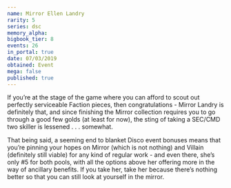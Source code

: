 ```yaml
---
name: Mirror Ellen Landry
rarity: 5
series: dsc
memory_alpha:
bigbook_tier: 8
events: 26
in_portal: true
date: 07/03/2019
obtained: Event
mega: false
published: true
---
```


If you’re at the stage of the game where you can afford to scout out perfectly serviceable Faction pieces, then congratulations - Mirror Landry is definitely that, and since finishing the Mirror collection requires you to go through a good few golds (at least for now), the sting of taking a SEC/CMD two skiller is lessened . . . somewhat.

That being said, a seeming end to blanket Disco event bonuses means that you’re pinning your hopes on Mirror (which is not nothing) and Villain (definitely still viable) for any kind of regular work - and even there, she’s only #5 for both pools, with all the options above her offering more in the way of ancillary benefits. If you take her, take her because there’s nothing better so that you can still look at yourself in the mirror.
